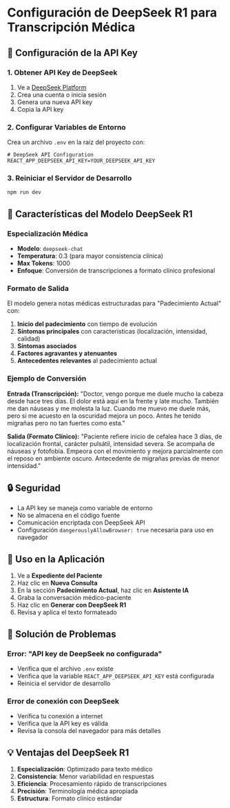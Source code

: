 # Configuración de DeepSeek R1 para Transcripción Médica

## 🚀 Configuración de la API Key

### 1. Obtener API Key de DeepSeek
1. Ve a [DeepSeek Platform](https://platform.deepseek.com/api_keys)
2. Crea una cuenta o inicia sesión
3. Genera una nueva API key
4. Copia la API key

### 2. Configurar Variables de Entorno
Crea un archivo `.env` en la raíz del proyecto con:

```env
# DeepSeek API Configuration
REACT_APP_DEEPSEEK_API_KEY=YOUR_DEEPSEEK_API_KEY
```

### 3. Reiniciar el Servidor de Desarrollo
```bash
npm run dev
```

## 🔧 Características del Modelo DeepSeek R1

### Especialización Médica
- **Modelo**: `deepseek-chat`
- **Temperatura**: 0.3 (para mayor consistencia clínica)
- **Max Tokens**: 1000
- **Enfoque**: Conversión de transcripciones a formato clínico profesional

### Formato de Salida
El modelo genera notas médicas estructuradas para "Padecimiento Actual" con:

1. **Inicio del padecimiento** con tiempo de evolución
2. **Síntomas principales** con características (localización, intensidad, calidad)
3. **Síntomas asociados**
4. **Factores agravantes y atenuantes**
5. **Antecedentes relevantes** al padecimiento actual

### Ejemplo de Conversión

**Entrada (Transcripción):**
"Doctor, vengo porque me duele mucho la cabeza desde hace tres días. El dolor está aquí en la frente y late mucho. También me dan náuseas y me molesta la luz. Cuando me muevo me duele más, pero si me acuesto en la oscuridad mejora un poco. Antes he tenido migrañas pero no tan fuertes como esta."

**Salida (Formato Clínico):**
"Paciente refiere inicio de cefalea hace 3 días, de localización frontal, carácter pulsátil, intensidad severa. Se acompaña de náuseas y fotofobia. Empeora con el movimiento y mejora parcialmente con el reposo en ambiente oscuro. Antecedente de migrañas previas de menor intensidad."

## 🔒 Seguridad

- La API key se maneja como variable de entorno
- No se almacena en el código fuente
- Comunicación encriptada con DeepSeek API
- Configuración `dangerouslyAllowBrowser: true` necesaria para uso en navegador

## 📝 Uso en la Aplicación

1. Ve a **Expediente del Paciente**
2. Haz clic en **Nueva Consulta**
3. En la sección **Padecimiento Actual**, haz clic en **Asistente IA**
4. Graba la conversación médico-paciente
5. Haz clic en **Generar con DeepSeek R1**
6. Revisa y aplica el texto formateado

## 🐛 Solución de Problemas

### Error: "API key de DeepSeek no configurada"
- Verifica que el archivo `.env` existe
- Verifica que la variable `REACT_APP_DEEPSEEK_API_KEY` está configurada
- Reinicia el servidor de desarrollo

### Error de conexión con DeepSeek
- Verifica tu conexión a internet
- Verifica que la API key es válida
- Revisa la consola del navegador para más detalles

## 💡 Ventajas del DeepSeek R1

1. **Especialización**: Optimizado para texto médico
2. **Consistencia**: Menor variabilidad en respuestas
3. **Eficiencia**: Procesamiento rápido de transcripciones
4. **Precisión**: Terminología médica apropiada
5. **Estructura**: Formato clínico estándar